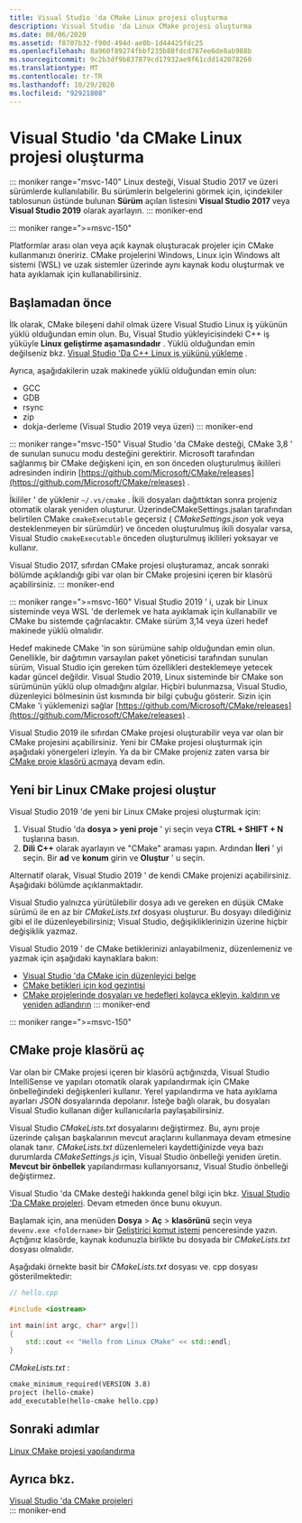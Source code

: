 ```yaml
---
title: Visual Studio 'da CMake Linux projesi oluşturma
description: Visual Studio 'da Linux CMake projesi oluşturma
ms.date: 08/06/2020
ms.assetid: f8707b32-f90d-494d-ae0b-1d44425fdc25
ms.openlocfilehash: 8a960f89274fbbf235b88fdcd787ee6de8ab988b
ms.sourcegitcommit: 9c2b3df9b837879cd17932ae9f61cdd142078260
ms.translationtype: MT
ms.contentlocale: tr-TR
ms.lasthandoff: 10/29/2020
ms.locfileid: "92921808"
---
```

# <a name="create-a-cmake-linux-project-in-visual-studio"></a>Visual Studio 'da CMake Linux projesi oluşturma

::: moniker range="msvc-140"
Linux desteği, Visual Studio 2017 ve üzeri sürümlerde kullanılabilir. Bu sürümlerin belgelerini görmek için, içindekiler tablosunun üstünde bulunan **Sürüm** açılan listesini **Visual Studio 2017** veya **Visual Studio 2019** olarak ayarlayın.
::: moniker-end

::: moniker range=">=msvc-150"

Platformlar arası olan veya açık kaynak oluşturacak projeler için CMake kullanmanızı öneririz. CMake projelerini Windows, Linux için Windows alt sistemi (WSL) ve uzak sistemler üzerinde aynı kaynak kodu oluşturmak ve hata ayıklamak için kullanabilirsiniz.

## <a name="before-you-begin"></a>Başlamadan önce

İlk olarak, CMake bileşeni dahil olmak üzere Visual Studio Linux iş yükünün yüklü olduğundan emin olun. Bu, Visual Studio yükleyicisindeki C++ iş yüküyle **Linux geliştirme aşamasındadır** . Yüklü olduğundan emin değilseniz bkz. [Visual Studio 'Da C++ Linux iş yükünü yükleme](download-install-and-setup-the-linux-development-workload.md) .

Ayrıca, aşağıdakilerin uzak makinede yüklü olduğundan emin olun:

- GCC
- GDB
- rsync
- zip
- dokja-derleme (Visual Studio 2019 veya üzeri)
::: moniker-end

::: moniker range="msvc-150"
Visual Studio 'da CMake desteği, CMake 3,8 ' de sunulan sunucu modu desteğini gerektirir. Microsoft tarafından sağlanmış bir CMake değişkeni için, en son önceden oluşturulmuş ikilileri adresinden indirin [https://github.com/Microsoft/CMake/releases](https://github.com/Microsoft/CMake/releases) .

İkililer ' de yüklenir `~/.vs/cmake` . İkili dosyaları dağıttıktan sonra projeniz otomatik olarak yeniden oluşturur. ÜzerindeCMakeSettings.jsalan tarafından belirtilen CMake `cmakeExecutable` geçersiz ( *CMakeSettings.json* yok veya desteklenmeyen bir sürümdür) ve önceden oluşturulmuş ikili dosyalar varsa, Visual Studio `cmakeExecutable` önceden oluşturulmuş ikilileri yoksayar ve kullanır.

Visual Studio 2017, sıfırdan CMake projesi oluşturamaz, ancak sonraki bölümde açıklandığı gibi var olan bir CMake projesini içeren bir klasörü açabilirsiniz.
::: moniker-end

::: moniker range=">=msvc-160"
Visual Studio 2019 ' i, uzak bir Linux sisteminde veya WSL 'de derlemek ve hata ayıklamak için kullanabilir ve CMake bu sistemde çağrılacaktır. CMake sürüm 3,14 veya üzeri hedef makinede yüklü olmalıdır.

Hedef makinede CMake 'in son sürümüne sahip olduğundan emin olun. Genellikle, bir dağıtımın varsayılan paket yöneticisi tarafından sunulan sürüm, Visual Studio için gereken tüm özellikleri desteklemeye yetecek kadar güncel değildir. Visual Studio 2019, Linux sisteminde bir CMake son sürümünün yüklü olup olmadığını algılar. Hiçbiri bulunmazsa, Visual Studio, düzenleyici bölmesinin üst kısmında bir bilgi çubuğu gösterir. Sizin için CMake 'i yüklemenizi sağlar [https://github.com/Microsoft/CMake/releases](https://github.com/Microsoft/CMake/releases) .

Visual Studio 2019 ile sıfırdan CMake projesi oluşturabilir veya var olan bir CMake projesini açabilirsiniz. Yeni bir CMake projesi oluşturmak için aşağıdaki yönergeleri izleyin. Ya da bir CMake projeniz zaten varsa bir [CMake proje klasörü açmaya](#open-a-cmake-project-folder) devam edin.

## <a name="create-a-new-linux-cmake-project"></a>Yeni bir Linux CMake projesi oluştur

Visual Studio 2019 'de yeni bir Linux CMake projesi oluşturmak için:

1. Visual Studio 'da **dosya > yeni proje** ' yi seçin veya **CTRL + SHIFT + N** tuşlarına basın.
1. **Dili** **C++** olarak ayarlayın ve "CMake" araması yapın. Ardından **İleri** ' yi seçin. Bir **ad** ve **konum** girin ve **Oluştur** ' u seçin.

Alternatif olarak, Visual Studio 2019 ' de kendi CMake projenizi açabilirsiniz. Aşağıdaki bölümde açıklanmaktadır.

Visual Studio yalnızca yürütülebilir dosya adı ve gereken en düşük CMake sürümü ile en az bir *CMakeLists.txt* dosyası oluşturur. Bu dosyayı dilediğiniz gibi el ile düzenleyebilirsiniz; Visual Studio, değişikliklerinizin üzerine hiçbir değişiklik yazmaz.

Visual Studio 2019 ' de CMake betiklerinizi anlayabilmeniz, düzenlemeniz ve yazmak için aşağıdaki kaynaklara bakın:

- [Visual Studio 'da CMake için düzenleyici belge](https://devblogs.microsoft.com/cppblog/in-editor-documentation-for-cmake-in-visual-studio/)
- [CMake betikleri için kod gezintisi](https://devblogs.microsoft.com/cppblog/code-navigation-for-cmake-scripts/)
- [CMake projelerinde dosyaları ve hedefleri kolayca ekleyin, kaldırın ve yeniden adlandırın](https://devblogs.microsoft.com/cppblog/easily-add-remove-and-rename-files-and-targets-in-cmake-projects/)
::: moniker-end

::: moniker range=">=msvc-150"

## <a name="open-a-cmake-project-folder"></a>CMake proje klasörü aç

Var olan bir CMake projesi içeren bir klasörü açtığınızda, Visual Studio IntelliSense ve yapıları otomatik olarak yapılandırmak için CMake önbelleğindeki değişkenleri kullanır. Yerel yapılandırma ve hata ayıklama ayarları JSON dosyalarında depolanır. İsteğe bağlı olarak, bu dosyaları Visual Studio kullanan diğer kullanıcılarla paylaşabilirsiniz.

Visual Studio *CMakeLists.txt* dosyalarını değiştirmez. Bu, aynı proje üzerinde çalışan başkalarının mevcut araçlarını kullanmaya devam etmesine olanak tanır. *CMakeLists.txt* düzenlemeleri kaydettiğinizde veya bazı durumlarda *CMakeSettings.js* için, Visual Studio önbelleği yeniden üretin. **Mevcut bir önbellek** yapılandırması kullanıyorsanız, Visual Studio önbelleği değiştirmez.

Visual Studio 'da CMake desteği hakkında genel bilgi için bkz. [Visual Studio 'Da CMake projeleri](../build/cmake-projects-in-visual-studio.md). Devam etmeden önce bunu okuyun.

Başlamak için, ana menüden **Dosya**  >  **Aç**  >  **klasörünü** seçin veya `devenv.exe <foldername>` bir [Geliştirici komut istemi](../build/building-on-the-command-line.md) penceresinde yazın. Açtığınız klasörde, kaynak kodunuzla birlikte bu dosyada bir *CMakeLists.txt* dosyası olmalıdır.

Aşağıdaki örnekte basit bir *CMakeLists.txt* dosyası ve. cpp dosyası gösterilmektedir:

```cpp
// hello.cpp

#include <iostream>

int main(int argc, char* argv[])
{
    std::cout << "Hello from Linux CMake" << std::endl;
}
```

*CMakeLists.txt* :

```txt
cmake_minimum_required(VERSION 3.8)
project (hello-cmake)
add_executable(hello-cmake hello.cpp)
```

## <a name="next-steps"></a>Sonraki adımlar

[Linux CMake projesi yapılandırma](cmake-linux-configure.md)

## <a name="see-also"></a>Ayrıca bkz.

[Visual Studio 'da CMake projeleri](../build/cmake-projects-in-visual-studio.md)<br/>
::: moniker-end
